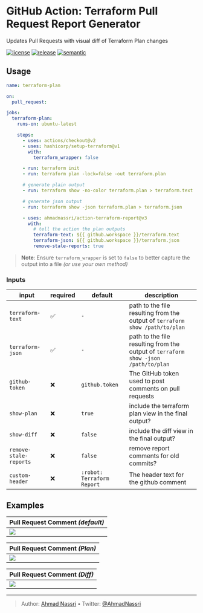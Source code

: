 # GitHub Action: Terraform Pull Request Report Generator

Updates Pull Requests with visual diff of Terraform Plan changes

[![license][license-img]][license-url]
[![release][release-img]][release-url]
[![semantic][semantic-img]][semantic-url]

## Usage

``` yaml
name: terraform-plan

on:
  pull_request:

jobs:
  terraform-plan:
    runs-on: ubuntu-latest

    steps:
      - uses: actions/checkout@v2
      - uses: hashicorp/setup-terraform@v1
        with:
          terraform_wrapper: false

      - run: terraform init
      - run: terraform plan -lock=false -out terraform.plan

      # generate plain output
      - run: terraform show -no-color terraform.plan > terraform.text

      # generate json output
      - run: terraform show -json terraform.plan > terraform.json

      - uses: ahmadnassri/action-terraform-report@v3
        with:
          # tell the action the plan outputs
          terraform-text: ${{ github.workspace }}/terraform.text
          terraform-json: ${{ github.workspace }}/terraform.json
          remove-stale-reports: true
```

> **Note**: Ensure `terraform_wrapper` is set to `false` to better capture the output into a file *(or use your own method)*

### Inputs

| input                  | required | default                    | description                                                                        |
|------------------------|----------|----------------------------|------------------------------------------------------------------------------------|
| `terraform-text`       | ✅        | `-`                        | path to the file resulting from the output of `terraform show /path/to/plan`       |
| `terraform-json`       | ✅        | `-`                        | path to the file resulting from the output of `terraform show -json /path/to/plan` |
| `github-token`         | ❌        | `github.token`             | The GitHub token used to post comments on pull requests                            |
| `show-plan`            | ❌        | `true`                     | include the terraform plan view in the final output?                               |
| `show-diff`            | ❌        | `false`                    | include the diff view in the final output?                                         |
| `remove-stale-reports` | ❌        | `false`                    | remove report comments for old commits?                                            |
| `custom-header`        | ❌        | `:robot: Terraform Report` | The header text for the github comment                                             |

## Examples

| Pull Request Comment *(default)* |
|----------------------------------|
| ![][1]                           |

| Pull Request Comment *(Plan)* |
|-------------------------------|
| ![][2]                        |

| Pull Request Comment *(Diff)* |
|-------------------------------|
| ![][3]                        |

  [1]: ./docs/1.png
  [2]: ./docs/2.png
  [3]: ./docs/3.png

----
> Author: [Ahmad Nassri](https://www.ahmadnassri.com/) &bull;
> Twitter: [@AhmadNassri](https://twitter.com/AhmadNassri)

[license-url]: LICENSE
[license-img]: https://badgen.net/github/license/ahmadnassri/action-terraform-report

[release-url]: https://github.com/ahmadnassri/action-terraform-report/releases
[release-img]: https://badgen.net/github/release/ahmadnassri/action-terraform-report

[semantic-url]: https://github.com/ahmadnassri/action-terraform-report/actions?query=workflow%3Arelease
[semantic-img]: https://badgen.net/badge/📦/semantically%20released/blue
